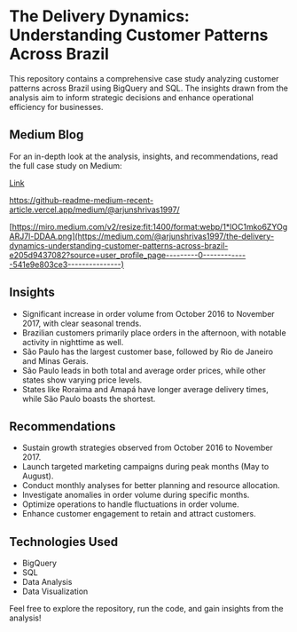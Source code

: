 <h1>The Delivery Dynamics: Understanding Customer Patterns Across Brazil</h1>

<p>This repository contains a comprehensive case study analyzing customer patterns across Brazil using BigQuery and SQL. The insights drawn from the analysis aim to inform strategic decisions and enhance operational efficiency for businesses.</p>

<h2>Medium Blog</h2>
<p>For an in-depth look at the analysis, insights, and recommendations, read the full case study on Medium: <p><a href="https://medium.com/@arjunshrivas1997/the-delivery-dynamics-understanding-customer-patterns-across-brazil-e205d9437082" target="_blank">Link</a></p></p>

<a target="_blank" href="https://github-readme-medium-recent-article.vercel.app/medium/@@arjunshrivas1997/0">
  https://github-readme-medium-recent-article.vercel.app/medium/@arjunshrivas1997/<article-index>

[https://miro.medium.com/v2/resize:fit:1400/format:webp/1*lOC1mko6ZYOgARJ7l-DDAA.png](https://medium.com/@arjunshrivas1997/the-delivery-dynamics-understanding-customer-patterns-across-brazil-e205d9437082?source=user_profile_page---------0-------------541e9e803ce3---------------)
<h2>Insights</h2>
<ul>
    <li>Significant increase in order volume from October 2016 to November 2017, with clear seasonal trends.</li>
    <li>Brazilian customers primarily place orders in the afternoon, with notable activity in nighttime as well.</li>
    <li>São Paulo has the largest customer base, followed by Rio de Janeiro and Minas Gerais.</li>
    <li>São Paulo leads in both total and average order prices, while other states show varying price levels.</li>
    <li>States like Roraima and Amapá have longer average delivery times, while São Paulo boasts the shortest.</li>
</ul>

<h2>Recommendations</h2>
<ul>
    <li>Sustain growth strategies observed from October 2016 to November 2017.</li>
    <li>Launch targeted marketing campaigns during peak months (May to August).</li>
    <li>Conduct monthly analyses for better planning and resource allocation.</li>
    <li>Investigate anomalies in order volume during specific months.</li>
    <li>Optimize operations to handle fluctuations in order volume.</li>
    <li>Enhance customer engagement to retain and attract customers.</li>
</ul>

<h2>Technologies Used</h2>
<ul>
    <li>BigQuery</li>
    <li>SQL</li>
    <li>Data Analysis</li>
    <li>Data Visualization</li>
</ul>

<p>Feel free to explore the repository, run the code, and gain insights from the analysis!</p>
